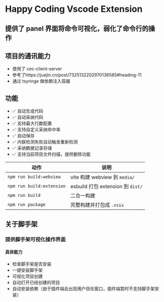 # Happy Coding Vscode Extension

## 提供了 panel 界面将命令可视化，弱化了命令行的操作

## 项目的通讯能力

- 使用了 cec-client-server
- 参考了https://juejin.cn/post/7325132202970136585#heading-11
- 通过 tsyringe 做依赖注入容器

## 功能

- ✅ 自动生成代码
- ✅ 自动采纳代码
- ✅ 支持最大行数配置
- ✅ 支持自定义采纳命中率
- ✅ 自动保存
- ✅ 内联检测失败自动触发重新检测
- ✅ 采纳数据记录存储
- ✅ 支持当前项目文件扫描，提供删除功能

| 动作                      | 说明                              |
| ------------------------- | --------------------------------- |
| `npm run build:webview`   | vite 构建 webview 到 `media/`     |
| `npm run build:extension` | esbuild 打包 extension 到 `dist/` |
| `npm run build`           | 二合一构建                        |
| `npm run package`         | 完整构建并打包成 `.vsix`          |

## 关于脚手架

### 提供脚手架可视化操作界面

#### 具体能力

- 检查脚手架是否安装
- 一键安装脚手架
- 可视化项目创建
- 自动打开已经创建的项目
- 自动安装依赖（由于插件端会出现用户信任窗口，插件端暂时不支持脚手架安装）
